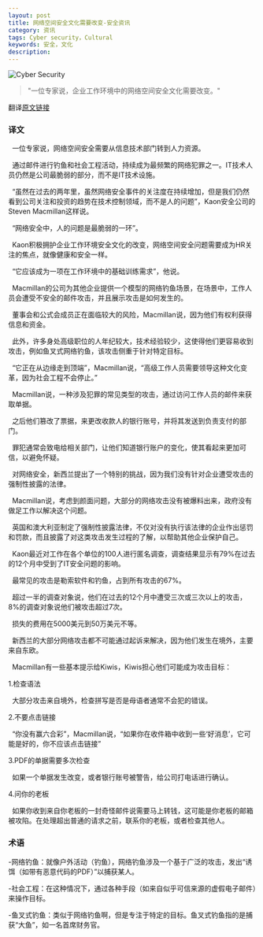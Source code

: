 ```yaml
---
layout: post
title: 网络空间安全文化需要改变-安全资讯
category: 资讯
tags: Cyber security，Cultural
keywords: 安全，文化
description: 
---
```


![Cyber Security]({{site.CDN_PATH}}/public/image/20170212_cyber_security_1.jpg)
>"一位专家说，企业工作环境中的网络空间安全文化需要改变。"

翻译<a href="http://www.nzherald.co.nz/business/news/article.cfm?c_id=3&objectid=11797729">原文链接</a>

### 译文
&nbsp;&nbsp;一位专家说，网络空间安全需要从信息技术部门转到人力资源。

&nbsp;&nbsp;通过邮件进行钓鱼和社会工程活动，持续成为最频繁的网络犯罪之一。IT技术人员仍然是公司最脆弱的部分，而不是IT技术设施。

&nbsp;&nbsp;“虽然在过去的两年里，虽然网络安全事件的关注度在持续增加，但是我们仍然看到公司关注和投资的趋势在技术控制领域，而不是人的问题”，Kaon安全公司的Steven Macmillan这样说。

&nbsp;&nbsp;“网络安全中，人的问题是最脆弱的一环”。

&nbsp;&nbsp;Kaon积极拥护企业工作环境安全文化的改变，网络空间安全问题需要成为HR关注的焦点，就像健康和安全一样。

&nbsp;&nbsp;“它应该成为一项在工作环境中的基础训练需求”，他说。

&nbsp;&nbsp;Macmillan的公司为其他企业提供一个模型的网络钓鱼场景，在场景中，工作人员会遭受不安全的邮件攻击，并且展示攻击是如何发生的。

&nbsp;&nbsp;董事会和公式会成员正在面临较大的风险，Macmillan说，因为他们有权利获得信息和资金。

&nbsp;&nbsp;此外，许多身处高级职位的人年纪较大，技术经验较少，这使得他们更容易收到攻击，例如鱼叉式网络钓鱼，该攻击侧重于针对特定目标。

&nbsp;&nbsp;“它正在从边缘走到顶端”，Macmillan说，“高级工作人员需要领导这种文化变革，因为社会工程不会停止。”

&nbsp;&nbsp;Macmillan说，一种涉及犯罪的常见类型的攻击，通过访问工作人员的邮件来获取单据。

&nbsp;&nbsp;之后他们篡改了票据，来更改收款人的银行账号，并将其发送到负责支付的部门。

&nbsp;&nbsp;罪犯通常会致电给相关部门，让他们知道银行账户的变化，使其看起来更加可信，以避免怀疑。

&nbsp;&nbsp;对网络安全，新西兰提出了一个特别的挑战，因为我们没有针对企业遭受攻击的强制性披露的法律。

&nbsp;&nbsp;Macmillan说，考虑到颜面问题，大部分的网络攻击没有被爆料出来，政府没有做足工作以解决这个问题。

&nbsp;&nbsp;英国和澳大利亚制定了强制性披露法律，不仅对没有执行该法律的企业作出惩罚和罚款，而且披露了对这类攻击发生过程的了解，以帮助其他企业保护自己。

&nbsp;&nbsp;Kaon最近对工作在各个单位的100人进行匿名调查，调查结果显示有79%在过去的12个月中受到了IT安全问题的影响。

&nbsp;&nbsp;最常见的攻击是勒索软件和钓鱼，占到所有攻击的67%。

&nbsp;&nbsp;超过一半的调查对象说，他们在过去的12个月中遭受三次或三次以上的攻击，8%的调查对象说他们被攻击超过7次。

&nbsp;&nbsp;损失的费用在5000美元到50万美元不等。

&nbsp;&nbsp;新西兰的大部分网络攻击都不可能通过起诉来解决，因为他们发生在境外，主要来自东欧。

&nbsp;&nbsp;Macmillan有一些基本提示给Kiwis，Kiwis担心他们可能成为攻击目标：

1.检查语法

&nbsp;&nbsp;大部分攻击来自境外，检查拼写是否是母语者通常不会犯的错误。

2.不要点击链接

&nbsp;&nbsp;“你没有赢六合彩”，Macmillan说，“如果你在收件箱中收到一些‘好消息’，它可能是好的，你不应该点击链接”

3.PDF的单据需要多次检查

&nbsp;&nbsp;如果一个单据发生改变，或者银行账号被警告，给公司打电话进行确认。

4.问你的老板

&nbsp;&nbsp;如果你收到来自你老板的一封奇怪邮件说需要马上转钱，这可能是你老板的邮箱被攻陷。在处理超出普通的请求之前，联系你的老板，或者检查其他人。

### 术语

-网络钓鱼：就像户外活动（钓鱼），网络钓鱼涉及一个基于广泛的攻击，发出“诱饵（如带有恶意代码的PDF）”以捕获某人。

-社会工程：在这种情况下，通过各种手段（如来自似乎可信来源的虚假电子邮件）来操作目标。

-鱼叉式钓鱼：类似于网络钓鱼啊，但是专注于特定的目标。鱼叉式钓鱼指的是捕获“大鱼”，如一名首席财务官。